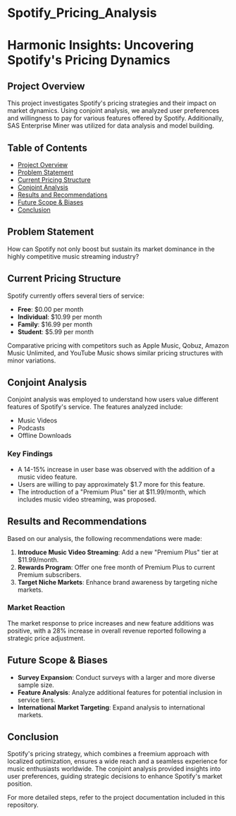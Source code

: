 # Spotify_Pricing_Analysis
# Harmonic Insights: Uncovering Spotify's Pricing Dynamics

## Project Overview
This project investigates Spotify's pricing strategies and their impact on market dynamics. Using conjoint analysis, we analyzed user preferences and willingness to pay for various features offered by Spotify. Additionally, SAS Enterprise Miner was utilized for data analysis and model building.

## Table of Contents
- [Project Overview](#project-overview)
- [Problem Statement](#problem-statement)
- [Current Pricing Structure](#current-pricing-structure)
- [Conjoint Analysis](#conjoint-analysis)
- [Results and Recommendations](#results-and-recommendations)
- [Future Scope & Biases](#future-scope--biases)
- [Conclusion](#conclusion)

## Problem Statement
How can Spotify not only boost but sustain its market dominance in the highly competitive music streaming industry?

## Current Pricing Structure
Spotify currently offers several tiers of service:
- **Free**: $0.00 per month
- **Individual**: $10.99 per month
- **Family**: $16.99 per month
- **Student**: $5.99 per month

Comparative pricing with competitors such as Apple Music, Qobuz, Amazon Music Unlimited, and YouTube Music shows similar pricing structures with minor variations.

## Conjoint Analysis
Conjoint analysis was employed to understand how users value different features of Spotify's service. The features analyzed include:
- Music Videos
- Podcasts
- Offline Downloads

### Key Findings
- A 14-15% increase in user base was observed with the addition of a music video feature.
- Users are willing to pay approximately $1.7 more for this feature.
- The introduction of a "Premium Plus" tier at $11.99/month, which includes music video streaming, was proposed.

## Results and Recommendations
Based on our analysis, the following recommendations were made:
1. **Introduce Music Video Streaming**: Add a new "Premium Plus" tier at $11.99/month.
2. **Rewards Program**: Offer one free month of Premium Plus to current Premium subscribers.
3. **Target Niche Markets**: Enhance brand awareness by targeting niche markets.

### Market Reaction
The market response to price increases and new feature additions was positive, with a 28% increase in overall revenue reported following a strategic price adjustment.

## Future Scope & Biases
- **Survey Expansion**: Conduct surveys with a larger and more diverse sample size.
- **Feature Analysis**: Analyze additional features for potential inclusion in service tiers.
- **International Market Targeting**: Expand analysis to international markets.

## Conclusion
Spotify's pricing strategy, which combines a freemium approach with localized optimization, ensures a wide reach and a seamless experience for music enthusiasts worldwide. The conjoint analysis provided insights into user preferences, guiding strategic decisions to enhance Spotify's market position.

For more detailed steps, refer to the project documentation included in this repository.

